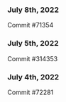 ### July 8th, 2022

Commit #71354

### July 5th, 2022

Commit #314353


### July 4th, 2022

Commit #72281

